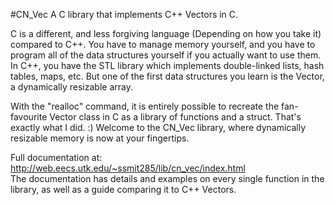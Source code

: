 #CN_Vec
A C library that implements C++ Vectors in C.

C is a different, and less forgiving language (Depending on how you take it) compared to C++. You have to manage memory yourself, and you have to program all of the data structures yourself if you actually want to use them. In C++, you have the STL library which implements double-linked lists, hash tables, maps, etc. But one of the first data structures you learn is the Vector, a dynamically resizable array.

With the "realloc" command, it is entirely possible to recreate the fan-favourite Vector class in C as a library of functions and a struct. That's exactly what I did. :)
Welcome to the CN_Vec library, where dynamically resizable memory is now at your fingertips.

Full documentation at: <a href = "http://web.eecs.utk.edu/~ssmit285/lib/cn_vec/index.html">http://web.eecs.utk.edu/~ssmit285/lib/cn_vec/index.html</a></br>The documentation has details and examples on every single function in the library, as well as a guide comparing it to C++ Vectors.
